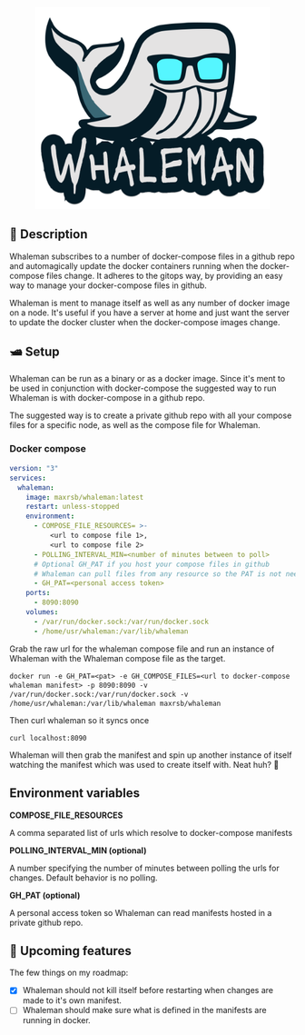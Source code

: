 <p align="center">
  <img src="/assets/whaleman.png" width="414.05px" height="355.05px" >
</p>


## 🐬 Description 
Whaleman subscribes to a number of docker-compose files in a github repo and automagically update the docker containers running when the docker-compose files change. It adheres to the gitops way, by providing an easy way to manage your docker-compose files in github.

Whaleman is ment to manage itself as well as any number of docker image on a node. It's useful if you have a server at home and just want the server to update the docker cluster when the docker-compose images change.

## 🛥️ Setup 

Whaleman can be run as a binary or as a docker image. Since it's ment to be used in conjunction with docker-compose the suggested way to run Whaleman is with docker-compose in a github repo.

The suggested way is to create a private github repo with all your compose files for a specific node, as well as the compose file for Whaleman. 

### Docker compose
```yaml
version: "3"
services:
  whaleman:
    image: maxrsb/whaleman:latest
    restart: unless-stopped
    environment:
      - COMPOSE_FILE_RESOURCES= >-
          <url to compose file 1>,
          <url to compose file 2>
      - POLLING_INTERVAL_MIN=<number of minutes between to poll>
      # Optional GH_PAT if you host your compose files in github
      # Whaleman can pull files from any resource so the PAT is not needed
      - GH_PAT=<personal access token>
    ports:
      - 8090:8090
    volumes:
      - /var/run/docker.sock:/var/run/docker.sock
      - /home/usr/whaleman:/var/lib/whaleman
```

Grab the raw url for the whaleman compose file and run an instance of Whaleman with the Whaleman compose file as the target.

```shell
docker run -e GH_PAT=<pat> -e GH_COMPOSE_FILES=<url to docker-compose whaleman manifest> -p 8090:8090 -v /var/run/docker.sock:/var/run/docker.sock -v /home/usr/whaleman:/var/lib/whaleman maxrsb/whaleman
```

Then curl whaleman so it syncs once

```shell
curl localhost:8090
```

Whaleman will then grab the manifest and spin up another instance of itself watching the manifest which was used to create itself with. Neat huh? 🐳

## Environment variables

**COMPOSE_FILE_RESOURCES**

A comma separated list of urls which resolve to docker-compose manifests

**POLLING_INTERVAL_MIN (optional)**

A number specifying the number of minutes between polling the urls for changes. Default behavior is no polling.

**GH_PAT (optional)**

A personal access token so Whaleman can read manifests hosted in a private github repo.

## 🌟 Upcoming features

The few things on my roadmap:
- [x] Whaleman should not kill itself before restarting when changes are made to it's own manifest.
- [ ] Whaleman should make sure what is defined in the manifests are running in docker.
